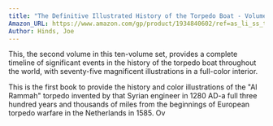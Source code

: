 ```yaml
---
title: "The Definitive Illustrated History of the Torpedo Boat - Volume II, 1280 - 1899 (The Ship Killers)"
Amazon_URL: https://www.amazon.com/gp/product/1934840602/ref=as_li_ss_tl?ie=UTF8&linkCode=ll1&tag=internetbo00a-20
Author: Hinds, Joe
---
```

This, the second volume in this ten-volume set, provides a complete timeline of significant events in the history of the torpedo boat throughout the world, with seventy-five magnificent illustrations in a full-color interior.<P>

This is the first book to provide the history and color illustrations of the "Al Rammah" torpedo invented by that Syrian engineer in 1280 AD-a full three hundred years and thousands of miles from the beginnings of  European torpedo warfare in the Netherlands in 1585. Ov